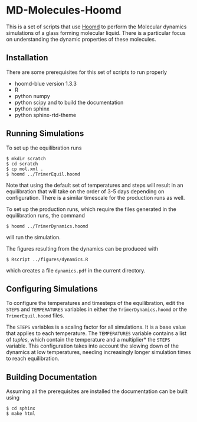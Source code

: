 MD-Molecules-Hoomd
==================

This is a set of scripts that use [Hoomd](https://bitbucket.org/glotzer/hoomd-blue) to perform the Molecular dynamics simulations of a glass forming molecular liquid. There is a particular focus on understanding the dynamic properties of these molecules.

Installation
------------

There are some prerequisites for this set of scripts to run properly
 - hoomd-blue version 1.3.3
 - R
 - python numpy
 - python scipy
and to build the documentation
 - python sphinx
 - python sphinx-rtd-theme

Running Simulations
-------------------

To set up the equilibration runs

    $ mkdir scratch
    $ cd scratch
    $ cp mol.xml .
    $ hoomd ../TrimerEquil.hoomd

Note that using the default set of temperatures and steps will result in an equilibration that will take on the order of 3-5 days depending on configuration. There is a similar timescale for the production runs as well.

To set up the production runs, which require the files generated in the equilibration runs, the command

    $ hoomd ../TrimerDynamics.hoomd

will run the simulation.

The figures resulting from the dynamics can be produced with

    $ Rscript ../figures/dynamics.R

which creates a file `dynamics.pdf` in the current directory.

Configuring Simulations
-----------------------

To configure the temperatures and timesteps of the equilibration, edit the `STEPS` and `TEMPERATURES` variables in either the `TrimerDynamics.hoomd` or the `TrimerEquil.hoomd` files.

The `STEPS` variables is a scaling factor for all simulations. It is a base value that applies to each temperature. The `TEMPERATURES` variable contains a list of *tuples*, which contain the temperature and a multiplier\* the `STEPS` variable. This configuration takes into account the slowing down of the dynamics at low temperatures, needing increasingly longer simulation times to reach equilibration.

Building Documentation
----------------------

Assuming all the prerequisites are installed the documentation can be built using

    $ cd sphinx
    $ make html


